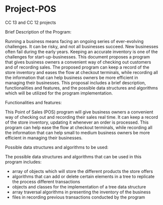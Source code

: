 # Project-POS
CC 13 and CC 12 projects

Brief Description of the Program:

Running a business means facing an ongoing series of ever-evolving challenges. It can be risky, and not all businesses succeed. New businesses often fail during the early years. Keeping an accurate inventory is one of the challenges for start-up-businesses. This document proposes a program that gives business owners a convenient way of checking out customers and of recording sales. The proposed program can keep a record of the store inventory and eases the flow at checkout terminals, while recording all the information that can help business owners be more efficient in managing their businesses. This proposal includes a brief description, functionalities and features, and the possible data structures and algorithms which will be utilized for the program implementation.

Functionalities and features:

This Point of Sales (POS) program will give business owners a convenient way of checking out and recording their sales real time. It can keep a record of the store inventory, updating it whenever an order is processed. This program can help ease the flow at checkout terminals, while recording all the information that can help small to medium business owners be more efficient in managing their businesses.

Possible data structures and algorithms to be used:

The possible data structures and algorithms that can be used in this program includes: 
- array of objects which will store the different products the store offers 
-	algorithms that can add or delete certain elements in a tree to replicate the process different transactions
-	objects and classes for the implementation of a tree data structure
-	array traversal algorithms in presenting the inventory of the business
-	files in recording previous transactions conducted by the program
